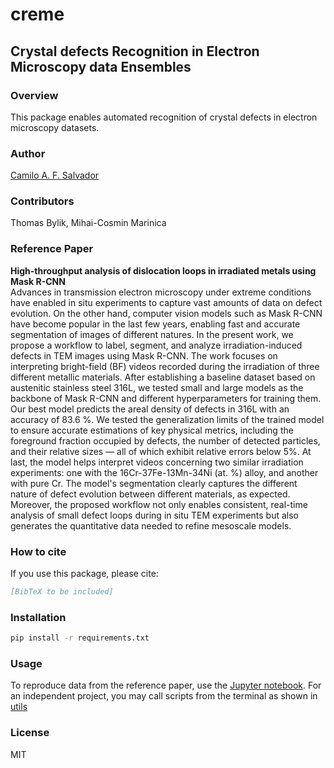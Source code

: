 # creme  
## Crystal defects Recognition in Electron Microscopy data Ensembles  

### Overview  
This package enables automated recognition of crystal defects in electron microscopy datasets.  

### Author  
[Camilo A. F. Salvador](https://github.com/camilofs)

### Contributors  
Thomas Bylik, Mihai-Cosmin Marinica

### Reference Paper  
**High-throughput analysis of dislocation loops in irradiated metals using Mask R-CNN**  
Advances in transmission electron microscopy under extreme conditions have enabled in situ experiments to capture vast amounts of data on defect evolution. On the other hand, computer vision models such as Mask R-CNN have become popular in the last few years, enabling fast and accurate segmentation of images of different natures. In the present work, we propose a workflow to label, segment, and analyze irradiation-induced defects in TEM images using Mask R-CNN. The work focuses on interpreting bright-field (BF) videos recorded during the irradiation of three different metallic materials. After establishing a baseline dataset based on austenitic stainless steel 316L, we tested small and large models as the backbone of Mask R-CNN and different hyperparameters for training them. Our best model predicts the areal density of defects in 316L with an accuracy of 83.6 \%. We tested the generalization limits of the trained model to ensure accurate estimations of key physical metrics, including the foreground fraction occupied by defects, the number of detected particles, and their relative sizes — all of which exhibit relative errors below 5\%. At last, the model helps interpret videos concerning two similar irradiation experiments: one with the 16Cr-37Fe-13Mn-34Ni (at. \%) alloy, and another with pure Cr. The model's segmentation clearly captures the different nature of defect evolution between different materials, as expected. Moreover, the proposed workflow not only enables consistent, real-time analysis of small defect loops during in situ TEM experiments but also generates the quantitative data needed to refine mesoscale models.

### How to cite
If you use this package, please cite:  
```bibtex
[BibTeX to be included]
```

### Installation
```bash
pip install -r requirements.txt
```

### Usage
To reproduce data from the reference paper, use the [Jupyter notebook](examples/video3.ipynb). For an independent project, you may call scripts from the terminal as shown in [utils](utils/readme.md)

### License
MIT

